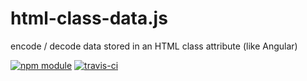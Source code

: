 # html-class-data.js

encode / decode data stored in an HTML class attribute (like Angular)

[![npm module](https://img.shields.io/npm/v/@blinkmobile/html-class-data.svg)](https://www.npmjs.com/package/@blinkmobile/html-class-data)
[![travis-ci](https://img.shields.io/travis/blinkmobile/html-class-data.js.svg)](https://travis-ci.org/blinkmobile/html-class-data.js)
